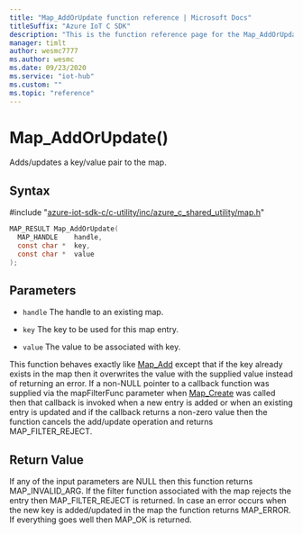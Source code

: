 ```yaml
---                             
title: "Map_AddOrUpdate function reference | Microsoft Docs" 
titleSuffix: "Azure IoT C SDK"            
description: "This is the function reference page for the Map_AddOrUpdate() function in the Azure IoT C SDK. This SDK is used with Azure IoT Hub and Azure IoT Hub Device Provisioning Service"            
manager: timlt                 
author: wesmc7777              
ms.author: wesmc               
ms.date: 09/23/2020                    
ms.service: "iot-hub"             
ms.custom: ""                
ms.topic: "reference"        
---                            
```


# Map_AddOrUpdate()

Adds/updates a key/value pair to the map.

## Syntax

\#include "[azure-iot-sdk-c/c-utility/inc/azure_c_shared_utility/map.h](../map-h.md)"  
```C
MAP_RESULT Map_AddOrUpdate(
  MAP_HANDLE    handle,
  const char *  key,
  const char *  value
);
```

## Parameters
* `handle` The handle to an existing map. 

* `key` The key to be used for this map entry. 

* `value` The value to be associated with key.

This function behaves exactly like [Map_Add](../map-h/map-add.md) except that if the key already exists in the map then it overwrites the value with the supplied value instead of returning an error. If a non-NULL pointer to a callback function was supplied via the mapFilterFunc parameter when [Map_Create](../map-h/map-create.md) was called then that callback is invoked when a new entry is added or when an existing entry is updated and if the callback returns a non-zero value then the function cancels the add/update operation and returns MAP_FILTER_REJECT.

## Return Value
If any of the input parameters are NULL then this function returns MAP_INVALID_ARG. If the filter function associated with the map rejects the entry then MAP_FILTER_REJECT is returned. In case an error occurs when the new key is added/updated in the map the function returns MAP_ERROR. If everything goes well then MAP_OK is returned.

